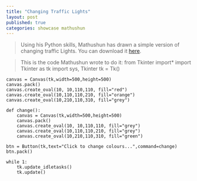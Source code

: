 ```yaml
---
title: "Changing Traffic Lights"
layout: post
published: true
categories: showcase mathushun
---
```


> Using his Python skills, Mathushun has drawn a simple version of changing traffic Lights.
> You can download it [here](/files/showcase/Mathushun/changing-traffic-lights.py).

> This is the code Mathushun wrote to do it:
	from Tkinter import*
	import Tkinter as tk
	import sys, Tkinter
	tk = Tk()

	canvas = Canvas(tk,width=500,height=500)
	canvas.pack()
	canvas.create_oval(10, 10,110,110, fill="red")
	canvas.create_oval(10,110,110,210, fill="orange")
	canvas.create_oval(10,210,110,310, fill="grey")

	def change():
		canvas = Canvas(tk,width=500,height=500)
		canvas.pack()
		canvas.create_oval(10, 10,110,110, fill="grey")
		canvas.create_oval(10,110,110,210, fill="grey")
		canvas.create_oval(10,210,110,310, fill="green")    

	btn = Button(tk,text="Click to change colours...",command=change)
	btn.pack()

	while 1:
		tk.update_idletasks()
		tk.update()
